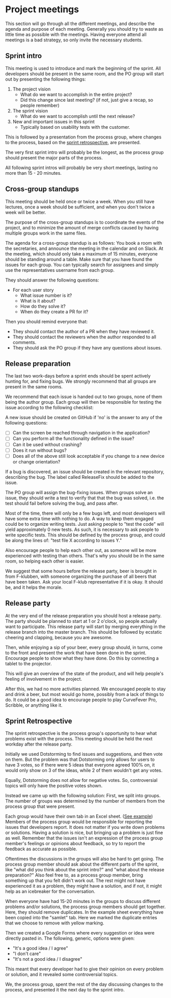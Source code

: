 # Project meetings

This section will go through all the different meetings, and describe the agenda
and purpose of each meeting.
Generally you should try to waste as little time as possible with the meetings.
Having everyone attend all meetings is a bad strategy, so only invite the
necessary students.

## Sprint intro

This meeting is used to introduce and mark the beginning of the sprint.
All developers should be present in the same room, and the PO group will start
out by presenting the following things:

1. The project vision
    - What do we want to accomplish in the entire project?
    - Did this change since last meeting? (if not, just give a recap, so people
      remember)
1. The sprint vision
    - What do we want to accomplish until the next release?
1. New and important issues in this sprint
    - Typically based on usability tests with the customer.

This is followed by a presentation from the process group, where changes to the
process, based on the [sprint retrospective](#sprint-retrospective), are
presented.

The very first sprint intro will probably be the longest, as the process group
should present the major parts of the process.

All following sprint intros will probably be very short meetings, lasting no
more than 15 - 20 minutes.

## Cross-group standups

This meeting should be held once or twice a week.
When you still have lectures, once a week should be sufficient, and when you
don't twice a week will be better.

The purpose of the cross-group standups is to coordinate the events of the
project, and to minimize the amount of merge conflicts caused by having multiple
groups work in the same files.

The agenda for a cross-group standup is as follows:
You book a room with the secretaries, and announce the meeting in the calendar
and on Slack.
At the meeting, which should only take a maximum of 15 minutes, everyone should
be standing around a table.
Make sure that you have found the issues for each group. You can typically
search for assignees and simply use the representatives username from each
group.

They should answer the following questions:

- For each user story
    - What issue number is it?
    - What is it about?
    - How do they solve it?
    - When do they create a PR for it?

Then you should remind everyone that:

- They should contact the author of a PR when they have reviewed it.
- They should contact the reviewers when the author responded to all comments.
- They should ask the PO group if they have any questions about issues.

## Release preparation

The last two work-days before a sprint ends should be spent actively hunting
for, and fixing bugs.
We strongly recommend that all groups are present in the same rooms.

We recommend that each issue is handed out to two groups, none of them being
the author group.
Each group will then be responsible for testing the issue according to the
following checklist:

A new issue should be created on GitHub if 'no' is the answer to any of the
following questions:

- [ ] Can the screen be reached through navigation in the application?
- [ ] Can you perform all the functionality defined in the issue?
- [ ] Can it be used without crashing?
- [ ] Does it run without bugs?
- [ ] Does all of the above still look acceptable if you change to a new device
      or change orientation?

If a bug is discovered, an issue should be created in the relevant repository,
describing the bug.
The label called ReleaseFix should be added to the issue.

The PO group will assign the bug-fixing issues.
When groups solve an issue, they should write a test to verify that that the bug
was solved, i.e. the test should fail before solving the bug, and pass after.

Most of the time, there will only be a few bugs left, and most developers will
have some extra time with nothing to do.
A way to keep them engaged could be to organize writing tests.
Just asking people to "test the code" will yield approximately 0 new tests.
As such, it is necessary to ask people to write specific tests.
This should be defined by the process group, and could be along the lines of:
"test file X according to issues Y."

Also encourage people to help each other out, as someone will be more
experienced with testing than others.
That's why you should be in the same room, so helping each other is easier.

We suggest that some hours before the release party, beer is brought in from
F-klubben, with someone organizing the purchase of all beers that have been
taken.
Ask your local F-klub representative if it is okay.
It should be, and it helps the morale.

## Release party

At the very end of the release preparation you should host a release party.
The party should be planned to start at 1 or 2 o'clock, so people actually want
to participate.
This release party will start by merging everything in the release branch into
the master branch.
This should be followed by ecstatic cheering and clapping, because you are
awesome.

Then, while enjoying a sip of your beer, every group should, in turns, come to
the front and present the work that have been done in the sprint.
Encourage people to show what they have done.
Do this by connecting a tablet to the projector.

This will give an overview of the state of the product, and will help people's
feeling of involvement in the project.

After this, we had no more activities planned.
We encouraged people to stay and drink a beer, but most would go home, possibly
from a lack of things to do.
It could be a good idea to encourage people to play CurveFever Pro, Scribble, or
anything like it.

## Sprint Retrospective

The sprint retrospective is the process group's opportunity to hear what
problems exist with the process.
This meeting should be held the next workday after the release party.

Initially we used Dotstorming to find issues and suggestions, and then vote on
them.
But the problem was that Dotstorming only allows for users to have 3 votes, so
if there were 5 ideas that everyone agreed 100% on, it would only show on 3 of
the ideas, while 2 of them wouldn't get any votes.

Equally, Dotstorming does not allow for negative votes.
So, controversial topics will only have the positive votes shown.

Instead we came up with the following solution:
First, we split into groups.
The number of groups was determined by the number of members from the process
group that were present.

Each group would have their own tab in an Excel sheet. ([See example](https://docs.google.com/spreadsheets/d/1CI3sIuzlVDRX4EsG0C6N0jH4d9QvLtC8BiAPsyhp1gE/edit?usp=sharing))
Members of the process group would be responsible for reporting the issues that
developers report.
It does not matter if you write down problems or solutions.
Having a solution is nice, but bringing up a problem is just fine as well.
Remember that the issues isn't an expression of the process group member's
feelings or opinions about feedback, so try to report the feedback as accurate
as possible.

Oftentimes the discussions in the groups will also be hard to get going.
The process group member should ask about the different parts of the sprint,
like "what did you think about the sprint intro?" and "what about the release
preparation?"
Also feel free to, as a process group member, bring something up that you felt
didn't work out.
The rest might not have experienced it as a problem, they might have a solution,
and if not, it might help as an icebreaker for the conversation.

When everyone have had 15-20 minutes in the groups to discuss different problems
and/or solutions, the process group members should get together.
Here, they should remove duplicates.
In the example sheet everything have been copied into the "samlet" tab.
Here we marked the duplicate entries that we choose to remove with yellow marking.

Then we created a Google Forms where every suggestion or idea were directly
pasted in.
The following, generic, options were given:

- "It's a good idea / I agree"
- "I don't care"
- "It's not a good idea / I disagree"

This meant that every developer had to give their opinion on every problem or
solution, and it revealed some controversial topics.

We, the process group, spent the rest of the day discussing changes to the
process, and presented it the next day to the sprint intro.